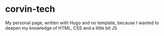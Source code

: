 # corvin-tech

My personal page, written with Hugo and no template, because I wanted to deepen my knowledge of HTML, CSS and a little bit JS